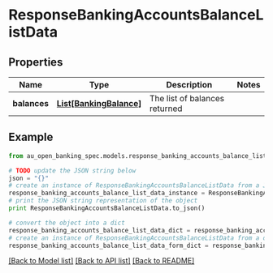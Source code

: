 # ResponseBankingAccountsBalanceListData


## Properties

Name | Type | Description | Notes
------------ | ------------- | ------------- | -------------
**balances** | [**List[BankingBalance]**](BankingBalance.md) | The list of balances returned | 

## Example

```python
from au_open_banking_spec.models.response_banking_accounts_balance_list_data import ResponseBankingAccountsBalanceListData

# TODO update the JSON string below
json = "{}"
# create an instance of ResponseBankingAccountsBalanceListData from a JSON string
response_banking_accounts_balance_list_data_instance = ResponseBankingAccountsBalanceListData.from_json(json)
# print the JSON string representation of the object
print ResponseBankingAccountsBalanceListData.to_json()

# convert the object into a dict
response_banking_accounts_balance_list_data_dict = response_banking_accounts_balance_list_data_instance.to_dict()
# create an instance of ResponseBankingAccountsBalanceListData from a dict
response_banking_accounts_balance_list_data_form_dict = response_banking_accounts_balance_list_data.from_dict(response_banking_accounts_balance_list_data_dict)
```
[[Back to Model list]](../README.md#documentation-for-models) [[Back to API list]](../README.md#documentation-for-api-endpoints) [[Back to README]](../README.md)



